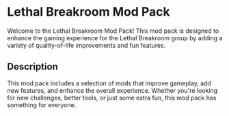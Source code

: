 # Lethal Breakroom Mod Pack

Welcome to the Lethal Breakroom Mod Pack! This mod pack is designed to enhance the gaming experience for the Lethal Breakroom group by adding a variety of quality-of-life improvements and fun features.

## Description

This mod pack includes a selection of mods that improve gameplay, add new features, and enhance the overall experience. Whether you're looking for new challenges, better tools, or just some extra fun, this mod pack has something for everyone.
